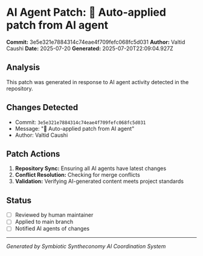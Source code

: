 # AI Agent Patch: 🤖 Auto-applied patch from AI agent

**Commit:** 3e5e321e7884314c74eae4f709fefc068fc5d031
**Author:** Valtid Caushi
**Date:** 2025-07-20
**Generated:** 2025-07-20T22:09:04.927Z

## Analysis

This patch was generated in response to AI agent activity detected in the repository.

## Changes Detected

- Commit: `3e5e321e7884314c74eae4f709fefc068fc5d031`
- Message: "🤖 Auto-applied patch from AI agent"
- Author: Valtid Caushi

## Patch Actions

1. **Repository Sync:** Ensuring all AI agents have latest changes
2. **Conflict Resolution:** Checking for merge conflicts
3. **Validation:** Verifying AI-generated content meets project standards

## Status

- [ ] Reviewed by human maintainer
- [ ] Applied to main branch
- [ ] Notified AI agents of changes

---
*Generated by Symbiotic Syntheconomy AI Coordination System*
